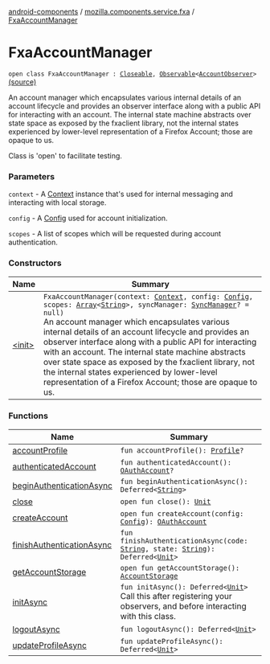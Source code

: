 [android-components](../../index.md) / [mozilla.components.service.fxa](../index.md) / [FxaAccountManager](./index.md)

# FxaAccountManager

`open class FxaAccountManager : `[`Closeable`](https://developer.android.com/reference/java/io/Closeable.html)`, `[`Observable`](../../mozilla.components.support.base.observer/-observable/index.md)`<`[`AccountObserver`](../../mozilla.components.concept.sync/-account-observer/index.md)`>` [(source)](https://github.com/mozilla-mobile/android-components/blob/master/components/service/firefox-accounts/src/main/java/mozilla/components/service/fxa/FxaAccountManager.kt#L106)

An account manager which encapsulates various internal details of an account lifecycle and provides
an observer interface along with a public API for interacting with an account.
The internal state machine abstracts over state space as exposed by the fxaclient library, not
the internal states experienced by lower-level representation of a Firefox Account; those are opaque to us.

Class is 'open' to facilitate testing.

### Parameters

`context` - A [Context](https://developer.android.com/reference/android/content/Context.html) instance that's used for internal messaging and interacting with local storage.

`config` - A [Config](../-config.md) used for account initialization.

`scopes` - A list of scopes which will be requested during account authentication.

### Constructors

| Name | Summary |
|---|---|
| [&lt;init&gt;](-init-.md) | `FxaAccountManager(context: `[`Context`](https://developer.android.com/reference/android/content/Context.html)`, config: `[`Config`](../-config.md)`, scopes: `[`Array`](https://kotlinlang.org/api/latest/jvm/stdlib/kotlin/-array/index.html)`<`[`String`](https://kotlinlang.org/api/latest/jvm/stdlib/kotlin/-string/index.html)`>, syncManager: `[`SyncManager`](../../mozilla.components.concept.sync/-sync-manager/index.md)`? = null)`<br>An account manager which encapsulates various internal details of an account lifecycle and provides an observer interface along with a public API for interacting with an account. The internal state machine abstracts over state space as exposed by the fxaclient library, not the internal states experienced by lower-level representation of a Firefox Account; those are opaque to us. |

### Functions

| Name | Summary |
|---|---|
| [accountProfile](account-profile.md) | `fun accountProfile(): `[`Profile`](../../mozilla.components.concept.sync/-profile/index.md)`?` |
| [authenticatedAccount](authenticated-account.md) | `fun authenticatedAccount(): `[`OAuthAccount`](../../mozilla.components.concept.sync/-o-auth-account/index.md)`?` |
| [beginAuthenticationAsync](begin-authentication-async.md) | `fun beginAuthenticationAsync(): Deferred<`[`String`](https://kotlinlang.org/api/latest/jvm/stdlib/kotlin/-string/index.html)`>` |
| [close](close.md) | `open fun close(): `[`Unit`](https://kotlinlang.org/api/latest/jvm/stdlib/kotlin/-unit/index.html) |
| [createAccount](create-account.md) | `open fun createAccount(config: `[`Config`](../-config.md)`): `[`OAuthAccount`](../../mozilla.components.concept.sync/-o-auth-account/index.md) |
| [finishAuthenticationAsync](finish-authentication-async.md) | `fun finishAuthenticationAsync(code: `[`String`](https://kotlinlang.org/api/latest/jvm/stdlib/kotlin/-string/index.html)`, state: `[`String`](https://kotlinlang.org/api/latest/jvm/stdlib/kotlin/-string/index.html)`): Deferred<`[`Unit`](https://kotlinlang.org/api/latest/jvm/stdlib/kotlin/-unit/index.html)`>` |
| [getAccountStorage](get-account-storage.md) | `open fun getAccountStorage(): `[`AccountStorage`](../-account-storage/index.md) |
| [initAsync](init-async.md) | `fun initAsync(): Deferred<`[`Unit`](https://kotlinlang.org/api/latest/jvm/stdlib/kotlin/-unit/index.html)`>`<br>Call this after registering your observers, and before interacting with this class. |
| [logoutAsync](logout-async.md) | `fun logoutAsync(): Deferred<`[`Unit`](https://kotlinlang.org/api/latest/jvm/stdlib/kotlin/-unit/index.html)`>` |
| [updateProfileAsync](update-profile-async.md) | `fun updateProfileAsync(): Deferred<`[`Unit`](https://kotlinlang.org/api/latest/jvm/stdlib/kotlin/-unit/index.html)`>` |
